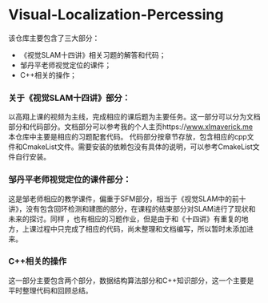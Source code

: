 # Visual-Localization-Percessing
该仓库主要包含了三大部分：

- 《视觉SLAM十四讲》相关习题的解答和代码；
- 邹丹平老师视觉定位的课件；
- C++相关的操作；

### 关于《视觉SLAM十四讲》部分：
以高翔上课的视频为主线，完成相应的课后题为主要任务。这一部分可以分为文档部分和代码部分。文档部分可以参考我的个人主页https://www.xlmaverick.me 
本仓库中主要是相应的习题配套代码。
代码部分按章节存放，包含相应的cpp文件和CmakeList文件。需要安装的依赖包没有具体的说明，可以参考CmakeList文件自行安装。

### 邹丹平老师视觉定位的课件部分：
这是邹老师相应的教学课件，偏重于SFM部分，相当于《视觉SLAM中的前十讲》，没有包含回环检测和建图的部分，在课程的结束部分对SLAM进行了现状和未来的探讨。同样
，也有相应的习题作业，但是由于和《十四讲》有重复的地方，上课过程中只完成了相应的代码，尚未整理和文档编写，所以暂时未添加进来。

### C++相关的操作
这一部分主要包含两个部分，数据结构算法部分和C++知识部分，这一个主要是平时整理代码和回顾总结。
